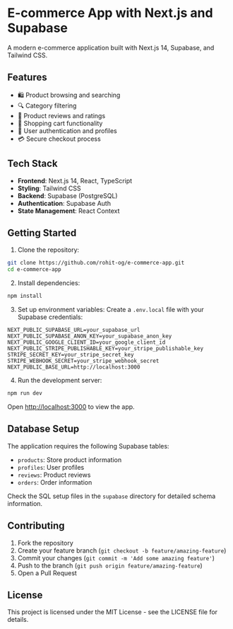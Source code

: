#  E-commerce App with Next.js and Supabase

A modern e-commerce application built with Next.js 14, Supabase, and Tailwind CSS.

## Features

- 🛍️ Product browsing and searching
- 🔍 Category filtering
- 🌟 Product reviews and ratings
- 🛒 Shopping cart functionality
- 👤 User authentication and profiles
- 💳 Secure checkout process

## Tech Stack

- **Frontend**: Next.js 14, React, TypeScript
- **Styling**: Tailwind CSS
- **Backend**: Supabase (PostgreSQL)
- **Authentication**: Supabase Auth
- **State Management**: React Context

## Getting Started

1. Clone the repository:

```bash
git clone https://github.com/rohit-og/e-commerce-app.git
cd e-commerce-app
```

2. Install dependencies:

```bash
npm install
```

3. Set up environment variables:
   Create a `.env.local` file with your Supabase credentials:

```env
NEXT_PUBLIC_SUPABASE_URL=your_supabase_url
NEXT_PUBLIC_SUPABASE_ANON_KEY=your_supabase_anon_key
NEXT_PUBLIC_GOOGLE_CLIENT_ID=your_google_client_id
NEXT_PUBLIC_STRIPE_PUBLISHABLE_KEY=your_stripe_publishable_key
STRIPE_SECRET_KEY=your_stripe_secret_key
STRIPE_WEBHOOK_SECRET=your_stripe_webhook_secret
NEXT_PUBLIC_BASE_URL=http://localhost:3000
```

4. Run the development server:

```bash
npm run dev
```

Open [http://localhost:3000](http://localhost:3000) to view the app.

## Database Setup

The application requires the following Supabase tables:

- `products`: Store product information
- `profiles`: User profiles
- `reviews`: Product reviews
- `orders`: Order information

Check the SQL setup files in the `supabase` directory for detailed schema information.

## Contributing

1. Fork the repository
2. Create your feature branch (`git checkout -b feature/amazing-feature`)
3. Commit your changes (`git commit -m 'Add some amazing feature'`)
4. Push to the branch (`git push origin feature/amazing-feature`)
5. Open a Pull Request

## License

This project is licensed under the MIT License - see the LICENSE file for details.
